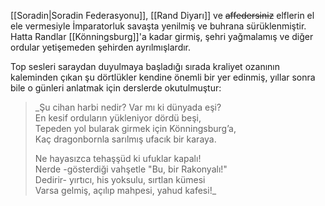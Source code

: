 [[Soradin|Soradin Federasyonu]], [[Rand Diyarı]] ve ~~affedersiniz~~ elflerin el ele vermesiyle İmparatorluk savaşta yenilmiş ve buhrana sürüklenmiştir. Hatta	Randlar [[Könningsburg]]'a kadar girmiş, şehri yağmalamış ve diğer ordular yetişemeden şehirden ayrılmışlardır.  
  
Top sesleri saraydan duyulmaya başladığı sırada kraliyet ozanının kaleminden çıkan şu dörtlükler kendine önemli bir yer edinmiş, yıllar sonra bile o günleri anlatmak için derslerde okutulmuştur:  
  
>_Şu cihan harbi nedir? Var mı ki dünyada eşi?  
>En kesif orduların yükleniyor dördü beşi,  
>Tepeden yol bularak girmek için Könningsburg’a,  
>Kaç dragonbornla sarılmış ufacık bir karaya.  
>  
>Ne hayasızca tehaşşüd ki ufuklar kapalı!  
>Nerde -gösterdiği vahşetle "Bu, bir Rakonyalı!"  
>Dedirir- yırtıcı, his yoksulu, sırtlan kümesi  
>Varsa gelmiş, açılıp mahpesi, yahud kafesi!_